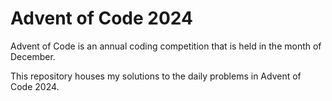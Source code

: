 # Advent of Code 2024

Advent of Code is an annual coding competition that is held in the month
of December.

This repository houses my solutions to the daily problems in Advent of Code 2024.
